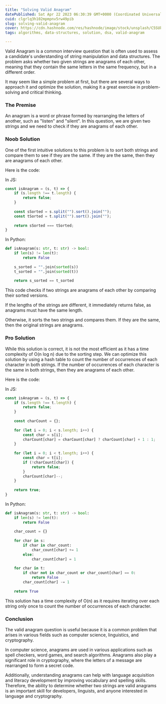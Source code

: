 ```yaml
---
title: "Solving Valid Anagram"
datePublished: Sat Apr 22 2023 06:30:39 GMT+0000 (Coordinated Universal Time)
cuid: clgrlq3h102mpmpnv5rw49pib
slug: solving-valid-anagram
cover: https://cdn.hashnode.com/res/hashnode/image/stock/unsplash/C5SUkYZT7nU/upload/25a6d0fe22a2d1d8b80c33e87db4dcc9.jpeg
tags: algorithms, data-structures, solution, dsa, valid-anagram

---
```


Valid Anagram is a common interview question that is often used to assess a candidate's understanding of string manipulation and data structures. The problem asks whether two given strings are anagrams of each other, meaning that they contain the same letters in the same frequency, but in a different order.

It may seem like a simple problem at first, but there are several ways to approach it and optimize the solution, making it a great exercise in problem-solving and critical thinking.

### The Premise

An anagram is a word or phrase formed by rearranging the letters of another, such as "listen" and "silent". In this question, we are given two strings and we need to check if they are anagrams of each other.

### Noob Solution

One of the first intuitive solutions to this problem is to sort both strings and compare them to see if they are the same. If they are the same, then they are anagrams of each other.

Here is the code:

In JS:

```javascript
const isAnagram = (s, t) => {
    if (s.length !== t.length) {
        return false;
    }
    
    const sSorted = s.split("").sort().join("");
    const tSorted = t.split("").sort().join("");
    
    return sSorted === tSorted;
}
```

In Python:

```python
def isAnagram(s: str, t: str) -> bool:
    if len(s) != len(t):
        return False
    
    s_sorted = "".join(sorted(s))
    t_sorted = "".join(sorted(t))
    
    return s_sorted == t_sorted
```

This code checks if two strings are anagrams of each other by comparing their sorted versions.

If the lengths of the strings are different, it immediately returns false, as anagrams must have the same length.

Otherwise, it sorts the two strings and compares them. If they are the same, then the original strings are anagrams.

### Pro Solution

While this solution is correct, it is not the most efficient as it has a time complexity of O(n log n) due to the sorting step. We can optimize this solution by using a hash table to count the number of occurrences of each character in both strings. If the number of occurrences of each character is the same in both strings, then they are anagrams of each other.

Here is the code:

In JS:

```javascript
const isAnagram = (s, t) => {
    if (s.length !== t.length) {
        return false;
    }
    
    const charCount = {};
    
    for (let i = 0; i < s.length; i++) {
        const char = s[i];
        charCount[char] = charCount[char] ? charCount[char] + 1 : 1;
    }
    
    for (let i = 0; i < t.length; i++) {
        const char = t[i];
        if (!charCount[char]) {
            return false;
        }
        charCount[char]--;
    }
    
    return true;
}
```

In Python:

```python
def isAnagram(s: str, t: str) -> bool:
    if len(s) != len(t):
        return False
    
    char_count = {}
    
    for char in s:
        if char in char_count:
            char_count[char] += 1
        else:
            char_count[char] = 1
            
    for char in t:
        if char not in char_count or char_count[char] == 0:
            return False
        char_count[char] -= 1
        
    return True
```

This solution has a time complexity of O(n) as it requires iterating over each string only once to count the number of occurrences of each character.

### Conclusion

The valid anagram question is useful because it is a common problem that arises in various fields such as computer science, linguistics, and cryptography.

In computer science, anagrams are used in various applications such as spell checkers, word games, and search algorithms. Anagrams also play a significant role in cryptography, where the letters of a message are rearranged to form a secret code.

Additionally, understanding anagrams can help with language acquisition and literacy development by improving vocabulary and spelling skills. Therefore, the ability to determine whether two strings are valid anagrams is an important skill for developers, linguists, and anyone interested in language and cryptography.